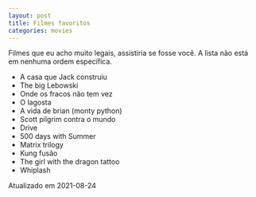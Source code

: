 ```yaml
---
layout: post
title: Filmes favoritos
categories: movies
---
```


Filmes que eu acho muito legais, assistiria se fosse você.
A lista não está em nenhuma ordem específica.

+ A casa que Jack construiu
+ The big Lebowski
+ Onde os fracos não tem vez
+ O lagosta
+ A vida de brian (monty python)
+ Scott pilgrim contra o mundo
+ Drive
+ 500 days with Summer
+ Matrix trilogy
+ Kung fusão
+ The girl with the dragon tattoo
+ Whiplash

Atualizado em 2021-08-24
